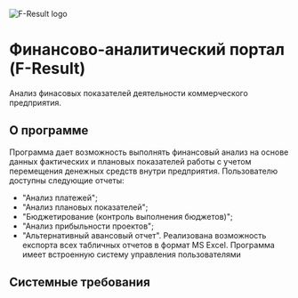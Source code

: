 ![F-Result logo](http://moonr.ho.ua/downloads/gallery/fresult/FResult-logo.png)

# Финансово-аналитический портал (F-Result)
Анализ финасовых показателей деятельности коммерческого предприятия.

## О программе
Программа дает возможность выполнять финансовый анализ на основе данных  фактических и плановых показателей работы с учетом перемещения денежных средств внутри предприятия. 
Пользователю доступны следующие отчеты: 
* "Анализ платежей";
* "Анализ плановых показателей";
* "Бюджетирование (контроль выполнения бюджетов)";
* "Анализ прибыльности проектов";
* "Альтернативный авансовый отчет".
Реализована возможность експорта всех табличных отчетов в формат MS Excel. Программа имеет встроенную систему управления пользователями

## Системные требования
